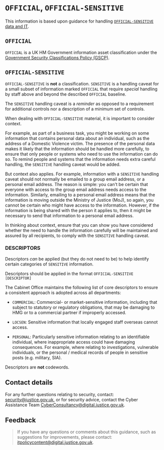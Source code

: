 # `OFFICIAL`, `OFFICIAL-SENSITIVE`

This information is based upon guidance for handling [`OFFICIAL-SENSITIVE` data and IT](https://www.gov.uk/guidance/official-sensitive-data-and-it).

## `OFFICIAL`

`OFFICIAL` is a UK HM Government information asset classification under the [Government Security Classifications Policy \(GSCP\)](https://www.gov.uk/government/publications/government-security-classifications).

## `OFFICIAL-SENSITIVE`

`OFFICIAL-SENSITIVE` is **not** a classification. `SENSITIVE` is a handling caveat for a small subset of information marked `OFFICIAL` that require *special* handling by staff above and beyond the described `OFFICIAL` baseline.

The `SENSITIVE` handling caveat is a *reminder* as opposed to a requirement for additional controls nor a description of a minimum set of controls.

When dealing with `OFFICIAL-SENSITIVE` material, it is important to consider context.

For example, as part of a business task, you might be working on some information that contains personal data about an individual, such as the address of a Domestic Violence victim. The presence of the personal data makes it likely that the information should be handled more carefully, to ensure that only people or systems who need to use the information can do so. To remind people and systems that the information needs extra careful handling, the `SENSITIVE` handling caveat would be added.

But context also applies. For example, information with a `SENSITIVE` handling caveat should not normally be emailed to a group email address, or a personal email address. The reason is simple: you can't be certain that everyone with access to the group email address needs access to the information. Similarly, emailing to a personal email address means that the information is moving outside the Ministry of Justice \(MoJ\), so again, you cannot be certain who might have access to the information. However, if the information is being shared with the person it applies to, then it might be necessary to send that information to a personal email address.

In thinking about context, ensure that you can show you have considered whether the need to handle the information carefully will be maintained and assured by all recipients, to comply with the `SENSITIVE` handling caveat.

### DESCRIPTORS

Descriptors *can* be applied \(but they do not need to be\) to help identify certain categories of `SENSITIVE` information.

Descriptors should be applied in the format `OFFICIAL-SENSITIVE [DESCRIPTOR]`

The Cabinet Office maintains the following list of core descriptors to ensure a consistent approach is adopted across all departments:

-   `COMMERCIAL`: Commercial- or market-sensitive information, including that subject to statutory or regulatory obligations, that may be damaging to HMG or to a commercial partner if improperly accessed.

-   `LOCSEN`: Sensitive information that locally engaged staff overseas cannot access.

-   `PERSONAL`: Particularly sensitive information relating to an identifiable individual, where inappropriate access could have damaging consequences. For example, where relating to investigations, vulnerable individuals, or the personal / medical records of people in sensitive posts \(e.g. military, SIA\).


Descriptors are **not** codewords.

## Contact details

For any further questions relating to security, contact: [security@justice.gov.uk](mailto:security@justice.gov.uk), or for security advice, contact the Cyber Assistance Team [CyberConsultancy@digital.justice.gov.uk](mailto:CyberConsultancy@digital.justice.gov.uk).

## Feedback

> If you have any questions or comments about this guidance, such as suggestions for improvements, please contact: [itpolicycontent@digital.justice.gov.uk](mailto:itpolicycontent@digital.justice.gov.uk).

